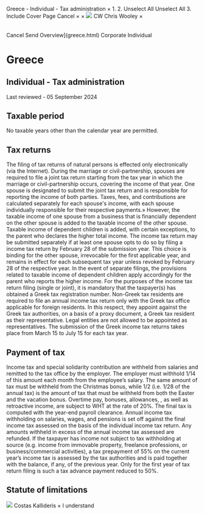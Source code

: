 Greece - Individual - Tax administration
×
1.
2.
Unselect All
Unselect All
3.
Include Cover Page
Cancel
×
×
![](-/media/world-wide-tax-summaries/attachments/global---chris-wooley.ashx%3Frev=ac5e5f3223b34096b1afc2a6009c7320&revision=ac5e5f32-23b3-4096-b1af-c2a6009c7320&hash=859B7ADC84DC2CBEC9760E9E6EE7DE6D0A8BFCDF)
CW
Chris Wooley
×
######
Cancel
Send
Overview](greece.html)
Corporate
Individual
# Greece
## Individual - Tax administration
Last reviewed - 05 September 2024
## Taxable period
No taxable years other than the calendar year are permitted.
## Tax returns
The filing of tax returns of natural persons is effected only electronically (via the Internet).
During the marriage or civil-partnership, spouses are required to file a joint tax return starting from the tax year in which the marriage or civil-partnership occurs, covering the income of that year. One spouse is designated to submit the joint tax return and is responsible for reporting the income of both parties. Taxes, fees, and contributions are calculated separately for each spouse's income, with each spouse individually responsible for their respective payments.»
However, the taxable income of one spouse from a business that is financially dependent on the other spouse is added to the taxable income of the other spouse. Taxable income of dependent children is added, with certain exceptions, to the parent who declares the higher total income.
The income tax return may be submitted separately if at least one spouse opts to do so by filing a income tax return by February 28 of the submission year. This choice is binding for the other spouse, irrevocable for the first applicable year, and remains in effect for each subsequent tax year unless revoked by February 28 of the respective year. In the event of separate filings, the provisions related to taxable income of dependent children apply accordingly for the parent who reports the higher income.
For the purposes of the income tax return filing (single or joint), it is mandatory that the taxpayer(s) has obtained a Greek tax registration number. Non-Greek tax residents are required to file an annual income tax return only with the Greek tax office applicable for foreign residents. In this respect, they appoint against the Greek tax authorities, on a basis of a proxy document, a Greek tax resident as their representative. Legal entities are not allowed to be appointed as representatives.
The submission of the Greek income tax returns takes place from March 15 to July 15 for each tax year.
## Payment of tax
Income tax and special solidarity contribution are withheld from salaries and remitted to the tax office by the employer.
The employer must withhold 1/14 of this amount each month from the employee’s salary. The same amount of tax must be withheld from the Christmas bonus, while 1/2 (i.e. 1/28 of the annual tax) is the amount of tax that must be withheld from both the Easter and the vacation bonus. Overtime pay, bonuses, allowances, , as well as retroactive income, are subject to WHT at the rate of 20%. The final tax is computed with the year-end payroll clearance.
Annual income tax withholding on salaries, wages, and pensions is set off against the final income tax assessed on the basis of the individual income tax return. Any amounts withheld in excess of the annual income tax assessed are refunded.
If the taxpayer has income not subject to tax withholding at source (e.g. income from immovable property, freelance professions, or business/commercial activities), a tax prepayment of 55% on the current year’s income tax is assessed by the tax authorities and is paid together with the balance, if any, of the previous year. Only for the first year of tax return filing is such a tax advance payment reduced to 50%.
## Statute of limitations
![](-/media/world-wide-tax-summaries/greececostas-kalliderisc-kalliderisjpg20230424074212076.ashx%3Frev=1d46df9cbe7a43bda8f4bd034e63b075&revision=1d46df9c-be7a-43bd-a8f4-bd034e63b075&hash=5F00D96944A3D700A329757B4E7850094846323F)
Costas Kallideris
×
I understand